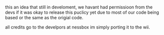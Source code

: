 this an idea that still in develoment, we havant had permissioon from the devs if it was okay to release this puclicy yet due to most of our code being based or the same as the origial code.

all credits go to the develpors at nessbox im simply porting it to the wii.
